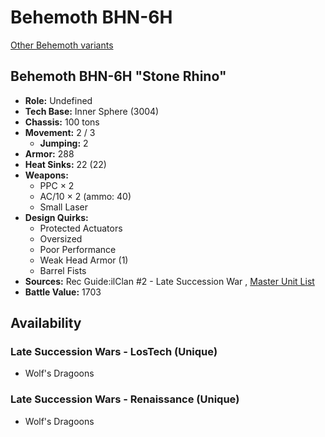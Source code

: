 # Behemoth BHN-6H 

[Other Behemoth variants](../behemoth.md) 

## Behemoth BHN-6H "Stone Rhino" 

- **Role:** Undefined 
- **Tech Base:** Inner Sphere (3004) 
- **Chassis:** 100 tons 
- **Movement:** 2 / 3 
  - **Jumping:** 2 
- **Armor:** 288 
- **Heat Sinks:** 22 (22) 
- **Weapons:** 
  - PPC × 2 
  - AC/10 × 2 (ammo: 40) 
  - Small Laser 
- **Design Quirks:** 
  - Protected Actuators 
  - Oversized 
  - Poor Performance 
  - Weak Head Armor (1) 
  - Barrel Fists 
- **Sources:** Rec Guide:ilClan #2 - Late Succession War , [Master Unit List](http://masterunitlist.info/Unit/Details/8301) 
- **Battle Value:** 1703 

## Availability 

### Late Succession Wars - LosTech (Unique) 

- Wolf's Dragoons 

### Late Succession Wars - Renaissance (Unique) 

- Wolf's Dragoons 

